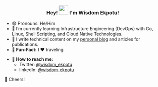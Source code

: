 
<h3 align="center"> Hey! <img src="https://media.giphy.com/media/hvRJCLFzcasrR4ia7z/giphy.gif" width="30px"/>  I'm Wisdom Ekpotu! </h3>


- 😄 Pronouns: He/Him
- 🌱 I’m currently learning Infrastructure Engineering (DevOps) with Go, Linux, Shell Scripting, and Cloud Native Technologies.
- 📝 I write technical content on my [personal blog](https://wisdomekpotu.com) and articles for publications.
- 🎉 **Fun-Fact:** I ❤️ traveling
* 🚀 **How to reach me:**
   - Twitter: [@wisdom_ekpotu](https://twitter.com/Wisdom_Ekpotu)
   - linkedIn: [@wisdom-ekpotu](https://www.linkedin.com/in/wisdom-ekpotu/)

🥂 Cheers!

<img src="https://komarev.com/ghpvc/?username=wisdomekpotu&style=flat-square&color=blue" alt=""/>





